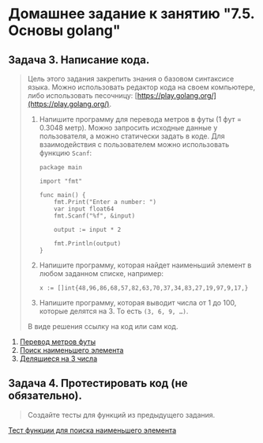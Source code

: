 # Домашнее задание к занятию "7.5. Основы golang"

## Задача 3. Написание кода. 
> Цель этого задания закрепить знания о базовом синтаксисе языка. Можно использовать редактор кода 
> на своем компьютере, либо использовать песочницу: [https://play.golang.org/](https://play.golang.org/).
> 
> 1. Напишите программу для перевода метров в футы (1 фут = 0.3048 метр). Можно запросить исходные данные 
> у пользователя, а можно статически задать в коде.
>     Для взаимодействия с пользователем можно использовать функцию `Scanf`:
>     ```
>     package main
>     
>     import "fmt"
>     
>     func main() {
>         fmt.Print("Enter a number: ")
>         var input float64
>         fmt.Scanf("%f", &input)
>     
>         output := input * 2
>     
>         fmt.Println(output)    
>     }
>     ```
>  
> 1. Напишите программу, которая найдет наименьший элемент в любом заданном списке, например:
>     ```
>     x := []int{48,96,86,68,57,82,63,70,37,34,83,27,19,97,9,17,}
>     ```
> 1. Напишите программу, которая выводит числа от 1 до 100, которые делятся на 3. То есть `(3, 6, 9, …)`.
> 
> В виде решения ссылку на код или сам код. 

1. [Перевод метров футы](meters2feet/main.go)
1. [Поиск наименьшего элемента](findMinElement/main.go)
1. [Делящиеся на 3 числа](divisibleBy/main.go)

## Задача 4. Протестировать код (не обязательно).

> Создайте тесты для функций из предыдущего задания. 

[Тест функции для поиска наименьшего элемента](findMinElement/main_test.go)